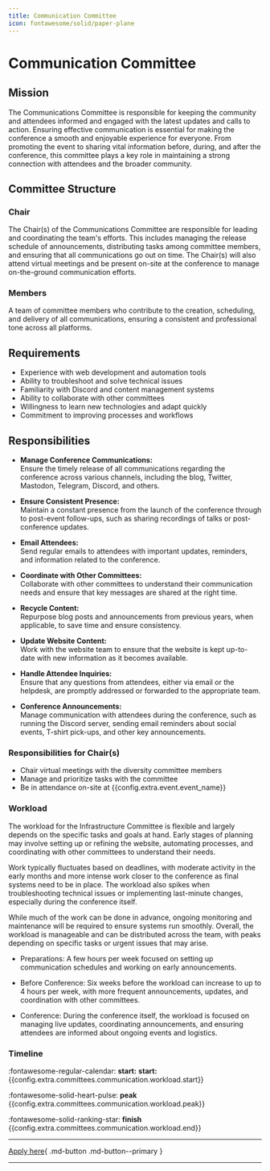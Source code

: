 ```yaml
---
title: Communication Committee
icon: fontawesome/solid/paper-plane
---
```


# Communication Committee

## Mission

The Communications Committee is responsible for keeping the community and attendees informed and engaged with the latest
updates and calls to action. Ensuring effective communication is essential for making the conference a smooth and
enjoyable experience for everyone. From promoting the event to sharing vital information before, during, and after the
conference, this committee plays a key role in maintaining a strong connection with attendees and the broader community.

## Committee Structure

### Chair

The Chair(s) of the Communications Committee are responsible for leading and coordinating the team's efforts. This
includes managing the release schedule of announcements, distributing tasks among committee members, and ensuring that
all communications go out on time. The Chair(s) will also attend virtual meetings and be present on-site at the
conference to manage on-the-ground communication efforts.

### Members

A team of committee members who contribute to the creation, scheduling, and delivery of all communications, ensuring a
consistent and professional tone across all platforms.

## Requirements

- Experience with web development and automation tools
- Ability to troubleshoot and solve technical issues
- Familiarity with Discord and content management systems
- Ability to collaborate with other committees
- Willingness to learn new technologies and adapt quickly
- Commitment to improving processes and workflows

## Responsibilities

- **Manage Conference Communications:**  
  Ensure the timely release of all communications regarding the conference across various channels, including the blog,
  Twitter, Mastodon, Telegram, Discord, and others.

- **Ensure Consistent Presence:**  
  Maintain a constant presence from the launch of the conference through to post-event follow-ups, such as sharing
  recordings of talks or post-conference updates.

- **Email Attendees:**  
  Send regular emails to attendees with important updates, reminders, and information related to the conference.

- **Coordinate with Other Committees:**  
  Collaborate with other committees to understand their communication needs and ensure that key messages are shared at
  the right time.

- **Recycle Content:**  
  Repurpose blog posts and announcements from previous years, when applicable, to save time and ensure consistency.

- **Update Website Content:**  
  Work with the website team to ensure that the website is kept up-to-date with new information as it becomes available.

- **Handle Attendee Inquiries:**  
  Ensure that any questions from attendees, either via email or the helpdesk, are promptly addressed or forwarded to the
  appropriate team.

- **Conference Announcements:**  
  Manage communication with attendees during the conference, such as running the Discord server, sending email reminders
  about social events, T-shirt pick-ups, and other key announcements.

### Responsibilities for Chair(s)

* Chair virtual meetings with the diversity committee members
* Manage and prioritize tasks with the committee
* Be in attendance on-site at {{config.extra.event.event_name}}

### Workload

The workload for the Infrastructure Committee is flexible and largely depends on the specific tasks and goals at hand.
Early stages of planning may involve setting up or refining the website, automating processes, and coordinating with
other committees to understand their needs.

Work typically fluctuates based on deadlines, with moderate activity in the early months and more intense work closer to
the conference as final systems need to be in place. The workload also spikes when troubleshooting technical issues or
implementing last-minute changes, especially during the conference itself.

While much of the work can be done in advance, ongoing monitoring and maintenance will be required to ensure systems run
smoothly. Overall, the workload is manageable and can be distributed across the team, with peaks depending on specific
tasks or urgent issues that may arise.

* Preparations: A few hours per week focused on setting up communication schedules and working on early announcements.

* Before Conference: Six weeks before the workload can increase to up to 4 hours per week, with more frequent
  announcements, updates, and coordination with other committees.

* Conference: During the conference itself, the workload is focused on managing live updates, coordinating
  announcements, and ensuring attendees are informed about ongoing events and logistics.

### Timeline

:fontawesome-regular-calendar:  **start:** **start:**{{config.extra.committees.communication.workload.start}}

:fontawesome-solid-heart-pulse: **peak** {{config.extra.committees.communication.workload.peak}}

:fontawesome-solid-ranking-star: **finish** {{config.extra.committees.communication.workload.end}}

---

[Apply here]({{config.extra.event.apply_url}}){ .md-button .md-button--primary }

---
